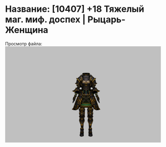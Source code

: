# Название: [10407] +18 Тяжелый маг. миф. доспех | Рыцарь-Женщина

Просмотр файла:
![p010023.png](p010023.png)